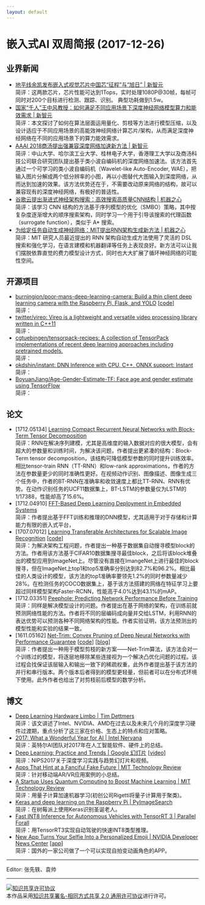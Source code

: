 ```yaml
---
layout: default
---
```


# 嵌入式AI 双周简报 (2017-12-26)

## 业界新闻

- [地平线余凯发布嵌入式视觉芯片中国芯“征程”与“旭日” | 新智元](https://mp.weixin.qq.com/s?timestamp=1514257509&src=3&ver=1&signature=FfXR2-8lg8yx0vXHlibMXwDuJ6AmuXxHls6MtNB*YXKqrvKPYGly1ZA4ngzVFoxnMn7hmvIChDCj3rC5oItBHkpckUkgSEiZCMoy03mY-CCQaLVXQyHxNQkKTvRuUepY1j2HMQLqD3dM8yoDyFER6sbQ1dINRVLthbAf-gILFnk=)<br />
简评：这两款芯片，芯片性能可达到1Tops，实时处理1080P@30帧，每帧可同时对200个目标进行检测、跟踪、识别。 典型功耗做到1.5w。
- [国家“千人”王中风教授：如何满足不同应用场景下深度神经网络模型算力和能效需求 | 新智元](https://mp.weixin.qq.com/s?timestamp=1514257509&src=3&ver=1&signature=FfXR2-8lg8yx0vXHlibMXwDuJ6AmuXxHls6MtNB*YXKqrvKPYGly1ZA4ngzVFoxnMn7hmvIChDCj3rC5oItBHnBdn8wMHNN3uxGyw2K0SdQ81-*CzYfftcGcKO52umn8g3YOrMJxVoLSUbXOaXDxxZR6Y9TgLwP4Bw0tSGdBxLw=)<br />
简评：本文探讨了如何在算法层面运用量化、剪枝等方法进行模型压缩，以及设计适应于不同应用场景的高能效神经网络计算芯片/架构，从而满足深度神经网络在不同的应用场景下的算力能效需求。
- [AAAI 2018商汤提出强兼容深度网络加速新方法 | 新智元](https://mp.weixin.qq.com/s?timestamp=1514257509&src=3&ver=1&signature=FfXR2-8lg8yx0vXHlibMXwDuJ6AmuXxHls6MtNB*YXKqrvKPYGly1ZA4ngzVFoxnMn7hmvIChDCj3rC5oItBHo63fQsLgo*kUaBW8XbQzMSrIQjSMd0mhUVkHHih5SOLScHYHbBx8Hnb6vjxvhH1xib97160ueAj9hVNhwVOV2A=)<br />
简评：中山大学、哈尔滨工业大学、桂林电子大学，香港理工大学以及商汤科技公司联合研究团队提出基于类小波自编码机的深度网络加速法。该方法首先通过一个可学习的类小波自编码机（Wavelet-like Auto-Encoder, WAE），把输入图片分解成两个低分辨率的小图，再以小图替代大图输入到深度网络，从而达到加速的效果。该方法优势还在于，不需要改动原来网络的结构，故可以兼容现有的深度神经网络，有极好的普适性。
- [谷歌云提出渐进式神经架构搜索：高效搜索高质量CNN结构 | 机器之心](https://mp.weixin.qq.com/s?timestamp=1514258116&src=3&ver=1&signature=FfXR2-8lg8yx0vXHlibMX-LrfuW44JWbxudqhekxZHWOXOjBwj3jAIJobOFuBbC**M3KZChNa6cSHLZ9cIu4Bq1KG5yasXZt1jt2RX2GRmzIZoIbVo8SNYiLFoLcis5WS19yTxNmnIlDf9mhb-cc4v4caSPlpgVd9T112GObN-U=)<br />
简评：该学习 CNN 结构的方法基于序列模型的优化（SMBO）策略，其中按复杂度逐渐增大的顺序搜索架构，同时学习一个用于引导该搜索的代理函数（surrogate function），类似于 A* 搜索。
- [为给定任务自动生成神经网络：MIT提出RNN架构生成新方法 | 机器之心](https://mp.weixin.qq.com/s?timestamp=1514257760&src=3&ver=1&signature=FfXR2-8lg8yx0vXHlibMX4Iq5rZwJkx6u9brWzwW58OiWij88J-VYzOF64lJBA8k-32edzoJrNPYBXMsjNrpdEJ7HhGThCRsRwktn0bqyv8HUOLWYQh*Abtb6jTNRkgjL39iWMvZhAILwC0QI48ByCk6XpQwtmEeUOW4a-jMSnA=)<br />
简评：MIT 研究人员最近提出的 RNN 架构自动生成方法使用了灵活的 DSL 搜索和强化学习，在语言建模和机器翻译等任务上表现良好。新方法可以让我们摆脱依靠直觉的费力模型设计方式，同时也大大扩展了循环神经网络的可能性空间。




## 开源项目

- [burningion/poor-mans-deep-learning-camera: Build a thin client deep learning camera with the Raspberry Pi, Flask, and YOLO](https://github.com/burningion/poor-mans-deep-learning-camera)
[[code](https://www.makeartwithpython.com/blog/poor-mans-deep-learning-camera/)]<br />
简评：
- [twitter/vireo: Vireo is a lightweight and versatile video processing library written in C++11](https://github.com//twitter/vireo)<br />
简评：
- [cgtuebingen/tensorpack-recipes: A collection of TensorPack implementations of recent deep learning approaches including pretrained models.](https://github.com//cgtuebingen/tensorpack-recipes)<br />
简评：
- [okdshin/instant: DNN Inference with CPU, C++, ONNX support: Instant](https://github.com//okdshin/instant)<br />
简评：
- [BoyuanJiang/Age-Gender-Estimate-TF: Face age and gender estimate using TensorFlow](https://github.com//BoyuanJiang/Age-Gender-Estimate-TF)<br />
简评：


## 论文

- [1712.05134] [Learning Compact Recurrent Neural Networks with Block-Term Tensor Decomposition](https://arxiv.org/abs/1712.05134) <br />
简评：RNN在解决序列建模，尤其是高维度的输入数据对应的很大模型，会有超大的参数量和训练时间，为解决该问题，作者提出更紧凑的结构：Block-Term tensor decomposition，该结构可降低模型参数的同时提升训练效率。相比tensor-train RNN（TT-RNN）和low-rank approximations，作者的方法在参数量更少的同时准确性更好。在视频动作识别、图像描述、图像生成三个任务中，作者的BT-RNN在准确率和收敛速度上都比TT-RNN、RNN有优势。在动作识别任务的UCF11数据集上，BT-LSTM的参数量仅为LSTM的1/17388，性能却高了15.6%。
- [1712.04910] [FFT-Based Deep Learning Deployment in Embedded Systems](https://arxiv.org/abs/1712.04910) <br />
简评：作者提出基于FFT训练和推理的DNN模型，尤其适用于对于存储和计算能力有限的嵌入式平台，
- [1707.07012] [Learning Transferable Architectures for Scalable Image Recognition](https://arxiv.org/abs/1707.07012) [[code](https://github.com//titu1994/Keras-NASNet)]<br />
简评：为解决架构工程问题，作者提出一种基于数据集自动搜寻模型block的方法。作者用该方法基于CIFAR10数据集搜寻最佳block，之后将该block堆叠出的模型应用到ImageNet上。尽管没有直接在ImangeNet上进行最佳的block搜寻，但在ImageNet上top1和top5准确率分别达到82.7%和96.2%。相比最佳的人类设计的模型，该方法的top1准确率要领先1.2%的同时参数量减少28%。在检测任务的COCO数据集上，基于该方法搭建的网络在特征学习上要超过同样模型架构Faster-RCNN，性能高于4.0%达到43.1%的mAP。
- [1712.03351] [Peephole: Predicting Network Performance Before Training](https://arxiv.org/abs/1712.03351)<br />
简评：同样是解决模型设计的问题。作者提出在基于网络的架构，在训练前就预测网络性能的方法。作者将不同的层编码成向量并交给LSTM，利用RNN的表达优势可以预测各种不同网络架构的性能。作者实验证明，该方法预测出的模型性能和实验的结果一致。
- [1611.05162] [Net-Trim: Convex Pruning of Deep Neural Networks with Performance Guarantee](https://arxiv.org/abs/1611.05162)
[[code](https://github.com/DNNToolBox/Net-Trim-v1)] [[blog](https://www.ibm.com/blogs/research/2017/12/pruning-ai-networks/)]<br />
简评：作者提出一种用于模型剪枝的新方案——Net-Trim算法，该方法会对一个训练过的模型，将逐层地移除某些连接视为一个解决凸优化问题的过程。该过程会找保证该层输入和输出一致下的稀疏权重，此外作者提出基于该方法的并行和串行版本。两个版本后者得到的模型更轻量，但前者可以在分布式环境下使用。此外作者也给出了对剪枝前后模型的数学分析。


## 博文

- [Deep Learning Hardware Limbo | Tim Dettmers](http://timdettmers.com/2017/12/21/deep-learning-hardware-limbo/)<br />
简评：该文讲述了Intel、NVIDIA、AMD在过去以及未来几个月的深度学习硬件过渡期，重点分析了这三家在价格、生态上的特点和应对策略。
- [2017: What a Wonderful Year for AI | Intel Nervana](https://www.intelnervana.com/intel-ai-2017/)<br />
简评：英特尔AI团队对2017年在人工智能软件、硬件上的总结。
- [Deep Learning: Practice and Trends | Google 幻灯片](https://docs.google.com/presentation/d/e/2PACX-1vQMZsWfjjLLz_wi8iaMxHKawuTkdqeA3Gw00wy5dBHLhAkuLEvhB7k-4LcO5RQEVFzZXfS6ByABaRr4/pub?start=false&loop=false&delayms=60000&slide=id.g2a19ddb012_0_75) [[video](https://www.bilibili.com/video/av17078412/)] <br />
简评：NIPS2017关于深度学习实践与趋势幻灯片和视频。
- [Apps That Hint at a Fanciful Fake Future | MIT Technology Review](https://www.technologyreview.com/s/609235/apps-that-hint-at-a-fanciful-fake-future/) <br />
简评：针对移动端AR/VR应用案例的小总结。
- [A Startup Uses Quantum Computing to Boost Machine Learning | MIT Technology Review](https://www.technologyreview.com/s/609804/a-startup-uses-quantum-computing-to-boost-machine-learning/)<br />
简评：用量子计算加速机器学习(初创公司Rigetti将量子计算用于聚类)。
- [Keras and deep learning on the Raspberry Pi | PyImageSearch](https://www.pyimagesearch.com/2017/12/18/keras-deep-learning-raspberry-pi/)<br />
简评：在树莓派上使用Keras识别圣诞老人。
- [Fast INT8 Inference for Autonomous Vehicles with TensorRT 3 | Parallel Forall](https://devblogs.nvidia.com/parallelforall/int8-inference-autonomous-vehicles-tensorrt/)<br />
简评：用TensorRT3实现自动驾驶的快速INT8类型推理。
- [New App Turns Your Selfie Into a Personalized Emoji | NVIDIA Developer News Center](https://news.developer.nvidia.com/new-app-turns-your-selfie-into-a-personalized-emoji/)
[[app](https://www.mirror-ai.com/)]<br />
简评：国外的一家公司做了一个可以实现自拍变动画角色的APP。




----

Editor: 张先轶、袁帅

----

<a rel="license" href="http://creativecommons.org/licenses/by-sa/2.0/"><img alt="知识共享许可协议" style="border-width:0" src="https://i.creativecommons.org/l/by-sa/2.0/88x31.png" /></a><br />本作品采用<a rel="license" href="http://creativecommons.org/licenses/by-sa/2.0/">知识共享署名-相同方式共享 2.0 通用许可协议</a>进行许可。
